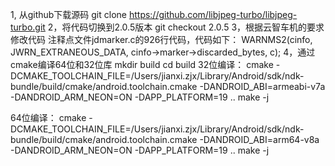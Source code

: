 1, 从github下载源码
git clone https://github.com/libjpeg-turbo/libjpeg-turbo.git
2，将代码切换到2.0.5版本
git checkout 2.0.5
3，根据云智车机的要求修改代码
注释点文件jdmarker.c的926行代码，代码如下：
WARNMS2(cinfo, JWRN_EXTRANEOUS_DATA, cinfo->marker->discarded_bytes, c);
4，通过cmake编译64位和32位库
mkdir build
cd build
32位编译：
cmake -DCMAKE_TOOLCHAIN_FILE=/Users/jianxi.zjx/Library/Android/sdk/ndk-bundle/build/cmake/android.toolchain.cmake -DANDROID_ABI=armeabi-v7a -DANDROID_ARM_NEON=ON -DAPP_PLATFORM=19 ..
make -j

64位编译：
cmake -DCMAKE_TOOLCHAIN_FILE=/Users/jianxi.zjx/Library/Android/sdk/ndk-bundle/build/cmake/android.toolchain.cmake -DANDROID_ABI=arm64-v8a -DANDROID_ARM_NEON=ON -DAPP_PLATFORM=19 ..
make -j
